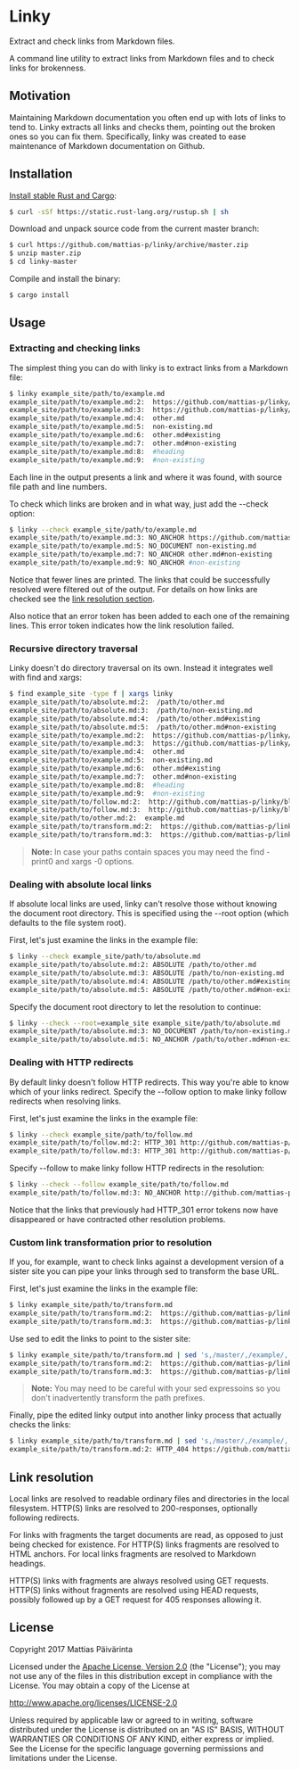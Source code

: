Linky
=====

Extract and check links from Markdown files.

A command line utility to extract links from Markdown files and to check links
for brokenness.


Motivation
----------

Maintaining Markdown documentation you often end up with lots of links to tend to.
Linky extracts all links and checks them, pointing out the broken ones so you can fix them.
Specifically, linky was created to ease maintenance of Markdown documentation on Github.


Installation
------------
[Install stable Rust and Cargo]:

```sh
$ curl -sSf https://static.rust-lang.org/rustup.sh | sh
```

Download and unpack source code from the current master branch:

```sh
$ curl https://github.com/mattias-p/linky/archive/master.zip
$ unzip master.zip
$ cd linky-master
```

Compile and install the binary:

```sh
$ cargo install
```


Usage
-----

### Extracting and checking links

The simplest thing you can do with linky is to extract links from a Markdown file:

```sh
$ linky example_site/path/to/example.md
example_site/path/to/example.md:2:  https://github.com/mattias-p/linky/blob/master/example_site/path/to/other.md
example_site/path/to/example.md:3:  https://github.com/mattias-p/linky/blob/master/example_site/path/to/other.md#existing
example_site/path/to/example.md:4:  other.md
example_site/path/to/example.md:5:  non-existing.md
example_site/path/to/example.md:6:  other.md#existing
example_site/path/to/example.md:7:  other.md#non-existing
example_site/path/to/example.md:8:  #heading
example_site/path/to/example.md:9:  #non-existing
```

Each line in the output presents a link and where it was found, with source file path and line numbers.

To check which links are broken and in what way, just add the --check option:

```sh
$ linky --check example_site/path/to/example.md
example_site/path/to/example.md:3: NO_ANCHOR https://github.com/mattias-p/linky/blob/master/example_site/path/to/other.md#existing
example_site/path/to/example.md:5: NO_DOCUMENT non-existing.md
example_site/path/to/example.md:7: NO_ANCHOR other.md#non-existing
example_site/path/to/example.md:9: NO_ANCHOR #non-existing
```

Notice that fewer lines are printed.
The links that could be successfully resolved were filtered out of the output.
For details on how links are checked see the [link resolution section].

Also notice that an error token has been added to each one of the remaining lines.
This error token indicates how the link resolution failed.


### Recursive directory traversal

Linky doesn't do directory traversal on its own.
Instead it integrates well with find and xargs:

```sh
$ find example_site -type f | xargs linky
example_site/path/to/absolute.md:2:  /path/to/other.md
example_site/path/to/absolute.md:3:  /path/to/non-existing.md
example_site/path/to/absolute.md:4:  /path/to/other.md#existing
example_site/path/to/absolute.md:5:  /path/to/other.md#non-existing
example_site/path/to/example.md:2:  https://github.com/mattias-p/linky/blob/master/example_site/path/to/other.md
example_site/path/to/example.md:3:  https://github.com/mattias-p/linky/blob/master/example_site/path/to/other.md#existing
example_site/path/to/example.md:4:  other.md
example_site/path/to/example.md:5:  non-existing.md
example_site/path/to/example.md:6:  other.md#existing
example_site/path/to/example.md:7:  other.md#non-existing
example_site/path/to/example.md:8:  #heading
example_site/path/to/example.md:9:  #non-existing
example_site/path/to/follow.md:2:  http://github.com/mattias-p/linky/blob/master/example_site/path/to/other.md
example_site/path/to/follow.md:3:  http://github.com/mattias-p/linky/blob/master/example_site/path/to/other.md#non-existing
example_site/path/to/other.md:2:  example.md
example_site/path/to/transform.md:2:  https://github.com/mattias-p/linky/blob/master/example_site/path/to/non-existing.md
example_site/path/to/transform.md:3:  https://github.com/mattias-p/linky/blob/master/example_site/path/to/only-on-example-branch.md
```

> **Note:** In case your paths contain spaces you may need the find -print0 and xargs -0 options.


### Dealing with absolute local links

If absolute local links are used, linky can't resolve those without knowing the document root directory.
This is specified using the --root option (which defaults to the file system root).

First, let's just examine the links in the example file:

```sh
$ linky --check example_site/path/to/absolute.md
example_site/path/to/absolute.md:2: ABSOLUTE /path/to/other.md
example_site/path/to/absolute.md:3: ABSOLUTE /path/to/non-existing.md
example_site/path/to/absolute.md:4: ABSOLUTE /path/to/other.md#existing
example_site/path/to/absolute.md:5: ABSOLUTE /path/to/other.md#non-existing
```

Specify the document root directory to let the resolution to continue:

```sh
$ linky --check --root=example_site example_site/path/to/absolute.md
example_site/path/to/absolute.md:3: NO_DOCUMENT /path/to/non-existing.md
example_site/path/to/absolute.md:5: NO_ANCHOR /path/to/other.md#non-existing
```


### Dealing with HTTP redirects

By default linky doesn't follow HTTP redirects.
This way you're able to know which of your links redirect.
Specify the --follow option to make linky follow redirects when resolving links.

First, let's just examine the links in the example file:

```sh
$ linky --check example_site/path/to/follow.md
example_site/path/to/follow.md:2: HTTP_301 http://github.com/mattias-p/linky/blob/master/example_site/path/to/other.md
example_site/path/to/follow.md:3: HTTP_301 http://github.com/mattias-p/linky/blob/master/example_site/path/to/other.md#non-existing
```

Specify --follow to make linky follow HTTP redirects in the resolution:

```sh
$ linky --check --follow example_site/path/to/follow.md
example_site/path/to/follow.md:3: NO_ANCHOR http://github.com/mattias-p/linky/blob/master/example_site/path/to/other.md#non-existing
```

Notice that the links that previously had HTTP\_301 error tokens now have disappeared or have contracted other resolution problems.


### Custom link transformation prior to resolution

If you, for example, want to check links against a development version of a sister site you can pipe your links through sed to transform the base URL.

First, let's just examine the links in the example file:

```sh
$ linky example_site/path/to/transform.md
example_site/path/to/transform.md:2:  https://github.com/mattias-p/linky/blob/master/example_site/path/to/non-existing.md
example_site/path/to/transform.md:3:  https://github.com/mattias-p/linky/blob/master/example_site/path/to/only-on-example-branch.md
```

Use sed to edit the links to point to the sister site:

```sh
$ linky example_site/path/to/transform.md | sed 's,/master/,/example/,'
example_site/path/to/transform.md:2:  https://github.com/mattias-p/linky/blob/example/example_site/path/to/non-existing.md
example_site/path/to/transform.md:3:  https://github.com/mattias-p/linky/blob/example/example_site/path/to/only-on-example-branch.md
```

> **Note:** You may need to be careful with your sed expressoins so you don't inadvertently transform the path prefixes.

Finally, pipe the edited linky output into another linky process that actually checks the links:

```sh
$ linky example_site/path/to/transform.md | sed 's,/master/,/example/,' | linky --check
example_site/path/to/transform.md:2: HTTP_404 https://github.com/mattias-p/linky/blob/master/example_site/path/to/non-existing.md
```


Link resolution
---------------

Local links are resolved to readable ordinary files and directories in the local filesystem.
HTTP(S) links are resolved to 200-responses, optionally following redirects.

For links with fragments the target documents are read, as opposed to just being checked for existence.
For HTTP(S) links fragments are resolved to HTML anchors.
For local links fragments are resolved to Markdown headings.

HTTP(S) links with fragments are always resolved using GET requests.
HTTP(S) links without fragments are resolved using HEAD requests, possibly followed up by a GET request for 405 responses allowing it.


License
-------

Copyright 2017 Mattias Päivärinta

Licensed under the [Apache License, Version 2.0] (the "License");
you may not use any of the files in this distribution except in compliance with
the License. You may obtain a copy of the License at

<http://www.apache.org/licenses/LICENSE-2.0>

Unless required by applicable law or agreed to in writing, software
distributed under the License is distributed on an "AS IS" BASIS,
WITHOUT WARRANTIES OR CONDITIONS OF ANY KIND, either express or implied.
See the License for the specific language governing permissions and
limitations under the License.


[Apache License, Version 2.0]: LICENSE
[Install stable Rust and Cargo]: http://doc.crates.io/
[Link resolution section]: #link-resolution
